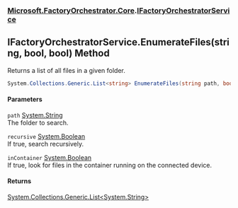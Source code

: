 ### [Microsoft.FactoryOrchestrator.Core](Microsoft_FactoryOrchestrator_Core.md 'Microsoft.FactoryOrchestrator.Core').[IFactoryOrchestratorService](IFactoryOrchestratorService.md 'Microsoft.FactoryOrchestrator.Core.IFactoryOrchestratorService')
## IFactoryOrchestratorService.EnumerateFiles(string, bool, bool) Method
Returns a list of all files in a given folder.  
```csharp
System.Collections.Generic.List<string> EnumerateFiles(string path, bool recursive=false, bool inContainer=false);
```
#### Parameters
<a name='Microsoft_FactoryOrchestrator_Core_IFactoryOrchestratorService_EnumerateFiles(string_bool_bool)_path'></a>
`path` [System.String](https://docs.microsoft.com/en-us/dotnet/api/System.String 'System.String')  
The folder to search.
  
<a name='Microsoft_FactoryOrchestrator_Core_IFactoryOrchestratorService_EnumerateFiles(string_bool_bool)_recursive'></a>
`recursive` [System.Boolean](https://docs.microsoft.com/en-us/dotnet/api/System.Boolean 'System.Boolean')  
If true, search recursively.
  
<a name='Microsoft_FactoryOrchestrator_Core_IFactoryOrchestratorService_EnumerateFiles(string_bool_bool)_inContainer'></a>
`inContainer` [System.Boolean](https://docs.microsoft.com/en-us/dotnet/api/System.Boolean 'System.Boolean')  
If true, look for files in the container running on the connected device.
  
#### Returns
[System.Collections.Generic.List&lt;](https://docs.microsoft.com/en-us/dotnet/api/System.Collections.Generic.List-1 'System.Collections.Generic.List')[System.String](https://docs.microsoft.com/en-us/dotnet/api/System.String 'System.String')[&gt;](https://docs.microsoft.com/en-us/dotnet/api/System.Collections.Generic.List-1 'System.Collections.Generic.List')  
